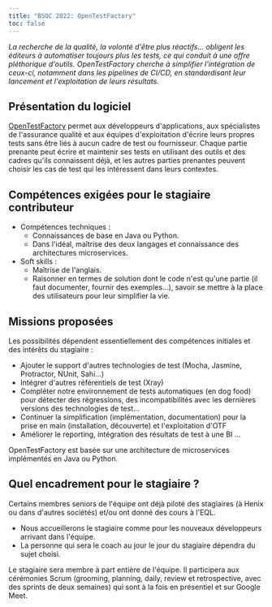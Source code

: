 ```yaml
---
title: "BSOC 2022: OpenTestFactory"
toc: false
---
```


*La recherche de la qualité, la volonté d'être plus réactifs… obligent les éditeurs à automatiser toujours plus les tests, ce qui conduit à une offre pléthorique d'outils. OpenTestFactory cherche à simplifier l'intégration de ceux-ci, notamment dans les pipelines de CI/CD, en standardisant leur lancement et l'exploitation de leurs résultats.*

## Présentation du logiciel

[OpenTestFactory](https://opentestfactory.org/) permet aux développeurs d'applications, aux spécialistes de l'assurance qualité et aux équipes d'exploitation d'écrire leurs propres tests sans être liés à aucun cadre de test ou fournisseur. Chaque partie prenante peut écrire et maintenir ses tests en utilisant des outils et des cadres qu'ils connaissent déjà, et les autres parties prenantes peuvent choisir les cas de test qui les intéressent dans leurs contextes.

## Compétences exigées pour le stagiaire contributeur

- Compétences techniques :
  - Connaissances de base en Java ou Python.
  - Dans l'idéal, maîtrise des deux langages et connaissance des architectures microservices.
- Soft skills :
  - Maîtrise de l'anglais.
  - Raisonner en termes de solution dont le code n'est qu'une partie (il faut documenter, fournir des exemples…), savoir se mettre à la place des utilisateurs pour leur simplifier la vie.

## Missions proposées

Les possibilités dépendent essentiellement des compétences initiales et des intérêts du stagiaire :
- Ajouter le support d'autres technologies de test (Mocha, Jasmine, Protractor, NUnit, Sahi...)
- Intégrer d'autres référentiels de test (Xray)
- Compléter notre environnement de tests automatiques (en dog food) pour détecter des régressions, des incompatibilités avec les dernières versions des technologies de test…
- Continuer la simplification (implémentation, documentation) pour la prise en main (installation, découverte) et l'exploitation d'OTF
- Améliorer le reporting, intégration des résultats de test à une BI
...
    
OpenTestFactory est basée sur une architecture de microservices implémentés en Java ou Python.

## Quel encadrement pour le stagiaire ?

Certains membres seniors de l'équipe ont déjà piloté des stagiaires (à Henix ou dans d'autres sociétés) et/ou ont donné des cours à l'EQL.
- Nous accueillerons le stagiaire comme pour les nouveaux développeurs arrivant dans l'équipe.
- La personne qui sera le coach au jour le jour du stagiaire dépendra du sujet choisi.

Le stagiaire sera membre à part entière de l'équipe. Il participera aux cérémonies Scrum (grooming, planning, daily, review et retrospective, avec des sprints de deux semaines) qui sont à la fois en présentiel et sur Google Meet.
    
